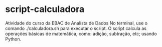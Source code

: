 # script-calculadora
Atividade do curso da EBAC de Analista de Dados
No terminal, use o comando ./calculadora.sh para executar o script.
O script calcula as operações básicas de matemática, como: adição, subtração, etc; usando Python.
